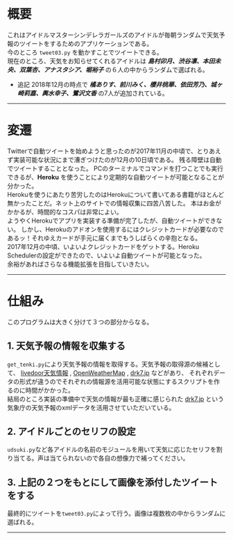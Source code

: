 # 概要

これはアイドルマスターシンデレラガールズのアイドルが毎朝ランダムで天気予報のツイートをするためのアプリケーションである。  
今のところ `tweet03.py` を動かすことでツイートできる。  
現在のところ、天気をお知らせてくれるアイドルは ***島村卯月、渋谷凛、本田未央、双葉杏、アナスタシア、堀裕子*** の６人の中からランダムで選ばれる。

* 追記
2018年12月の時点で ***橘ありす、前川みく、櫻井桃華、依田芳乃、城ヶ崎莉嘉、輿水幸子、鷺沢文香*** の7人が追加されている。

---

# 変遷
Twitterで自動ツイートを始めようと思ったのが2017年11月の中頃で、とりあえず実装可能な状況にまで漕ぎつけたのが12月の10日頃である。
残る障壁は自動でツイートすることとなった。
PCのターミナルでコマンドを打つことでも実行できるが、**Heroku** を使うことにより定期的な自動ツイートが可能となることが分かった。  
Herokuを使うにあたり苦労したのはHerokuについて書いてある書籍がほとんど無かったことだ。ネット上のサイトでの情報収集に四苦八苦した。
本はお金がかかるが、時間的なコスパは非常によい。  
ようやくHerokuでアプリを実装する準備が完了したが、自動ツイートができない。
しかし、Herokuのアドオンを使用するにはクレジットカードが必要なのであるッ！それゆえカードが手元に届くまでもうしばらくの辛抱となる。  
2017年12月の中頃、いよいよクレジットカードをゲットする。Heroku Schedulerの設定ができたので、いよいよ自動ツイートが可能となった。  
余裕があればさらなる機能拡張を目指していきたい。

------
# 仕組み
このプログラムは大きく分けて３つの部分からなる。

## 1.  天気予報の情報を収集する
`get_tenki.py`により天気予報の情報を取得する。天気予報の取得源の候補として、 [livedoor天気情報](http://weather.livedoor.com/weather_hacks/webservice) ,
[OpenWeatherMap](https://openweathermap.org) , [drk7.jp](http://www.drk7.jp/weather/) などがあり、
それぞれデータの形式が違うのでそれぞれの情報源を活用可能な状態にするスクリプトを作るのに時間がかかった。  
結局のところ実装の準備中で天気の情報が最も正確に感じられた [drk7.jp](http://www.drk7.jp/weather/) という気象庁の天気予報のxmlデータを活用させていただいている。  

## 2.  アイドルごとのセリフの設定
`udsuki.py`など各アイドルの名前のモジュールを用いて天気に応じたセリフを割り当てる。声は当てられないので各自の想像力で補ってください。

## 3.  上記の２つをもとにして画像を添付したツイートをする
最終的にツイートを`tweet03.py`によって行う。画像は複数枚の中からランダムに選ばれる。

---
